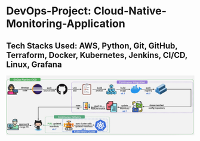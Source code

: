# DevOps-Project: Cloud-Native-Monitoring-Application
## Tech Stacks Used: AWS, Python, Git, GitHub, Terraform, Docker, Kubernetes, Jenkins, CI/CD, Linux, Grafana

<img src="https://github.com/vaibhavkapase1302/Cloud-Native-Monitoring-Application/blob/main/GitOps%20Architecture.jpg" alt="Example Image">
